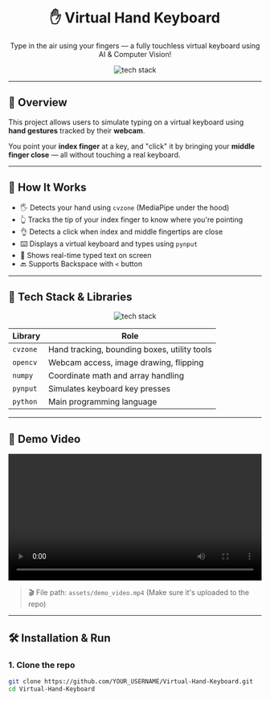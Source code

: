 <div align="center">

# ✋ Virtual Hand Keyboard

Type in the air using your fingers — a fully touchless virtual keyboard using AI & Computer Vision!

<img src="https://skillicons.dev/icons?i=python,numpy,opencv,git,github" alt="tech stack" />

</div>

---

## 📌 Overview

This project allows users to simulate typing on a virtual keyboard using **hand gestures** tracked by their **webcam**.

You point your **index finger** at a key, and "click" it by bringing your **middle finger close** — all without touching a real keyboard.

---

## 🎯 How It Works

- 🖐 Detects your hand using `cvzone` (MediaPipe under the hood)
- 👆 Tracks the tip of your index finger to know where you're pointing
- 👌 Detects a click when index and middle fingertips are close
- ⌨️ Displays a virtual keyboard and types using `pynput`
- 🧠 Shows real-time typed text on screen
- 🔙 Supports Backspace with `<` button

---

## 🧠 Tech Stack & Libraries

<p align="center">
  <img src="https://skillicons.dev/icons?i=python,numpy,opencv,git,github" alt="tech stack" />
</p>

| Library     | Role                                          |
|-------------|-----------------------------------------------|
| `cvzone`    | Hand tracking, bounding boxes, utility tools  |
| `opencv`    | Webcam access, image drawing, flipping        |
| `numpy`     | Coordinate math and array handling            |
| `pynput`    | Simulates keyboard key presses                |
| `python`    | Main programming language                     |

---

## 🎥 Demo Video

<video width="100%" controls>
  <source src="assets/demo_video.mp4" type="video/mp4">
  Your browser does not support the video tag.
</video>

> 🎬 File path: `assets/demo_video.mp4` (Make sure it's uploaded to the repo)

---

## 🛠️ Installation & Run

### 1. Clone the repo

```bash
git clone https://github.com/YOUR_USERNAME/Virtual-Hand-Keyboard.git
cd Virtual-Hand-Keyboard
